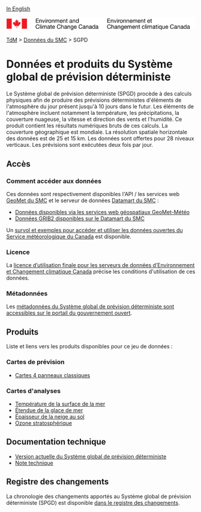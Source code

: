 [In English](readme_gdps_en.md)

![ECCC logo](../../img_eccc-logo.png)

[TdM](../../readme_fr.md) > [Données du SMC](../readme_fr.md) > SGPD


# Données et produits du Système global de prévision déterministe

Le Système global de prévision déterministe (SPGD) procède à des calculs physiques afin de produire des prévisions déterministes d'éléments de l'atmosphère du jour présent jusqu'à 10 jours dans le futur. Les éléments de l'atmosphère incluent notamment la température, les précipitations, la couverture nuageuse, la vitesse et direction des vents et l'humidité. Ce produit contient les résultats numériques bruts de ces calculs. La couverture géographique est mondiale. La résolution spatiale horizontale des données est de 25 et 15 km. Les données sont offertes pour 28 niveaux verticaux. Les prévisions sont exécutées deux fois par jour.

## Accès

### Comment accéder aux données

Ces données sont respectivement disponibles l'API / les services web [GeoMet du SMC](../../msc-geomet/readme_fr.md) et le serveur de données [Datamart du SMC](../../msc-datamart/readme_fr.md) :

* [Données disponibles via les services web géospatiaux GeoMet-Météo](readme_gdps-geomet_fr.md)
* [Données GRIB2 disponibles sur le Datamart du SMC](readme_gdps-datamart_fr.md) 

Un [survol et exemples pour accéder et utiliser les données ouvertes du Service météorologique du Canada](../../usage/readme_fr.md) est disponible.


### Licence

La [licence d’utilisation finale pour les serveurs de données d’Environnement et Changement climatique Canada](../../licence/readme_fr.md) précise les conditions d'utilisation de ces données.


### Métadonnées

Les [métadonnées du Système global de prévision déterministe sont accessibles sur le portail du gouvernement ouvert](https://ouvert.canada.ca/data/fr/dataset/c041e79a-914a-5a4e-a485-9cbc506195df).


## Produits

Liste et liens vers les produits disponibles pour ce jeu de données :


### Cartes de prévision

* [Cartes 4 panneaux classiques](https://meteo.gc.ca/model_forecast/global_f.html)

### Cartes d'analyses

* [Température de la surface de la mer](https://meteo.gc.ca/data/analysis/351_100.gif)
* [Étendue de la glace de mer](https://meteo.gc.ca/data/analysis/350_100.gif)
* [Épaisseur de la neige au sol](https://meteo.gc.ca/data/analysis/352_100.gif)
* [Ozone stratosphérique](http://es-ee.tor.ec.gc.ca/f/ozone/ozoneworld.htm)

## Documentation technique

* [Version actuelle du Système global de prévision déterministe](https://collaboration.cmc.ec.gc.ca/cmc/cmoi/product_guide/docs/tech_specifications/tech_specifications_GDPS_f.pdf)
* [Note technique](https://collaboration.cmc.ec.gc.ca/cmc/cmoi/product_guide/docs/tech_notes/technote_gdps_f.pdf)

## Registre des changements 

La chronologie des changements apportés au Système global de prévision déterministe (SPGD) est disponible [dans le registre des changements](changelog_gdps_fr.md).

